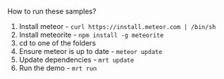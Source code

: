 How to run these samples?

1. Install meteor - `curl https://install.meteor.com | /bin/sh`
2. Install meteorite - `npm install -g meteorite`
3. cd to one of the folders
4. Ensure meteor is up to date - `meteor update`
5. Update dependencies - `mrt update`
6. Run the demo - `mrt run`
